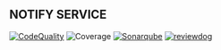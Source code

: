 ## NOTIFY SERVICE


[![CodeQuality](https://github.com/LGUPLUS-IPTV-MSA/notify-service/actions/workflows/PR.yaml/badge.svg)](https://github.com/LGUPLUS-IPTV-MSA/notify-service/tree/develop/.github/workflows/codeQuality.yaml)
![Coverage](https://github.com/LGUPLUS-IPTV-MSA/notify-service/blob/gh-pages/jacoco.svg)
[![Sonarqube](https://github.com/LGUPLUS-IPTV-MSA/notify-service/blob/gh-pages/sonar_pass.svg)](https://sonarqube.releng.ciptv.uplus.co.kr/dashboard?id=com.lguplus.notify)
[![reviewdog](https://github.com/LGUPLUS-IPTV-MSA/notify-service/workflows/reviewdog/badge.svg?branch=feature/deviceinfo&event=push)](https://github.com/LGUPLUS-IPTV-MSA/notify-service/actions?query=workflow%3Areviewdog+event%3Apush+branch%3Afeature/deviceinfo)